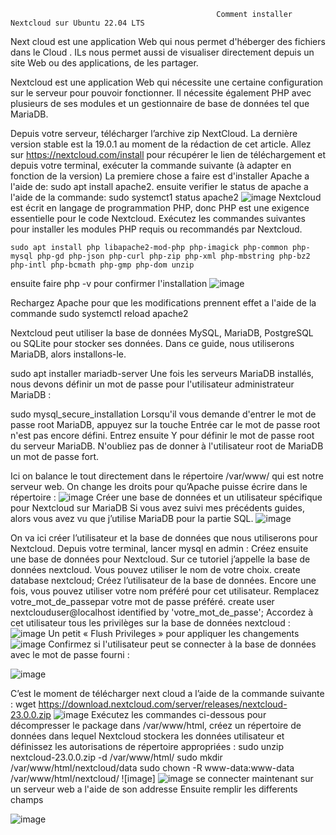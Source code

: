 
                                                  Comment installer Nextcloud sur Ubuntu 22.04 LTS
                                              

Next cloud est une application Web qui nous permet d'héberger des fichiers dans le Cloud . ILs  nous permet aussi de  visualiser directement depuis un site Web ou des applications, de les partager.

Nextcloud est une application Web qui nécessite une certaine configuration sur le serveur pour pouvoir fonctionner. Il nécessite également PHP avec plusieurs de ses modules et un gestionnaire de base de données tel que MariaDB.

Depuis votre serveur, télécharger l’archive zip NextCloud. La dernière version stable est la 19.0.1 au moment de la rédaction de cet article. Allez sur https://nextcloud.com/install pour récupérer le lien de téléchargement et depuis votre terminal, exécuter la commande suivante (à adapter en fonction de la version) 
La premiere chose a faire est d'installer Apache a l'aide de:
sudo apt install apache2.
ensuite verifier le status de apache a l'aide de la commande: 
sudo systemct1 status apache2
![image](https://user-images.githubusercontent.com/105463700/206290063-110d98ba-d4a6-4d02-82ab-9323123f9b6b.png)
Nextcloud est écrit en langage de programmation PHP, donc PHP est une exigence essentielle pour le code Nextcloud. Exécutez les commandes suivantes pour installer les modules PHP requis ou recommandés par Nextcloud.
```
sudo apt install php libapache2-mod-php php-imagick php-common php-mysql php-gd php-json php-curl php-zip php-xml php-mbstring php-bz2 php-intl php-bcmath php-gmp php-dom unzip
```
ensuite faire php -v pour confirmer l'installation
![image](https://user-images.githubusercontent.com/105463700/206293203-39907a5e-b35e-4743-be6e-da474f6cd156.png)

Rechargez Apache pour que les modifications prennent effet a l'aide de la commande 
sudo systemctl reload apache2

Nextcloud peut utiliser la base de données MySQL, MariaDB, PostgreSQL ou SQLite pour stocker ses données. Dans ce guide, nous utiliserons MariaDB, alors installons-le.

sudo apt installer mariadb-server
Une fois les serveurs MariaDB installés, nous devons définir un mot de passe pour l'utilisateur administrateur MariaDB :

sudo mysql_secure_installation
Lorsqu'il vous demande d'entrer le mot de passe root MariaDB, appuyez sur la touche Entrée car le mot de passe root n'est pas encore défini. Entrez ensuite Y pour définir le mot de passe root du serveur MariaDB. N'oubliez pas de donner à l'utilisateur root de MariaDB un mot de passe fort.


Ici on balance le tout directement dans le répertoire /var/www/ qui est notre serveur web. On change les droits pour qu’Apache puisse écrire dans le répertoire :
![image](https://user-images.githubusercontent.com/105463700/206201148-fb5c10ce-6289-421a-a63f-3f5349daa76a.png)
Créer une base de données et un utilisateur spécifique pour Nextcloud sur MariaDB
Si vous avez suivi mes précédents guides, alors vous avez vu que j’utilise MariaDB pour la partie SQL. 
![image](https://user-images.githubusercontent.com/105463700/206201408-ac1042c0-59a5-4208-9e2f-bb8565733388.png)

On va ici créer l’utilisateur et la base de données que nous utiliserons pour Nextcloud.
Depuis votre terminal, lancer mysql en admin : 
Créez ensuite une base de données pour Nextcloud. Sur ce tutoriel j’appelle la base de données nextcloud. Vous pouvez utiliser le nom de votre choix.
create database nextcloud;
Créez l’utilisateur de la base de données. Encore une fois, vous pouvez utiliser votre nom préféré pour cet utilisateur. Remplacez votre_mot_de_passepar votre mot de passe préféré.
create user nextclouduser@localhost identified by 'votre_mot_de_passe';
Accordez à cet utilisateur tous les privilèges sur la base de données nextcloud :
![image](https://user-images.githubusercontent.com/105463700/206201614-dcb4df2c-1139-4ff1-8e14-39a6fd7a79ac.png)
Un petit « Flush Privileges » pour appliquer les changements 
![image](https://user-images.githubusercontent.com/105463700/206201709-8ba3c976-95e3-4b75-84d6-ed4cbe9c8f7d.png)
Confirmez si l'utilisateur peut se connecter à la base de données avec le mot de passe fourni :





![image](https://user-images.githubusercontent.com/105463700/206201994-6db55197-968b-4fc4-888d-d22c08b05707.png)

C’est le moment de télécharger next cloud a l’aide de la commande suivante : 
wget https://download.nextcloud.com/server/releases/nextcloud-23.0.0.zip
![image](https://user-images.githubusercontent.com/105463700/206202141-dd6354a5-75e4-424e-b135-a88c569948a7.png)
Exécutez les commandes ci-dessous pour décompresser le package dans /var/www/html, créez un répertoire de données dans lequel Nextcloud stockera les données utilisateur et définissez les autorisations de répertoire appropriées :
sudo unzip nextcloud-23.0.0.zip -d /var/www/html/
sudo mkdir /var/www/html/nextcloud/data
sudo chown -R www-data:www-data /var/www/html/nextcloud/
![image]
![image](https://user-images.githubusercontent.com/105463700/206202191-f090e71c-ebca-403d-b8fe-fa7c92ae6d3c.png)
se connecter maintenant sur un serveur web a l'aide de son addresse
Ensuite remplir les differents champs

![image](https://user-images.githubusercontent.com/105463700/206204060-3e64869d-7127-4449-adba-20a5160af618.png)

